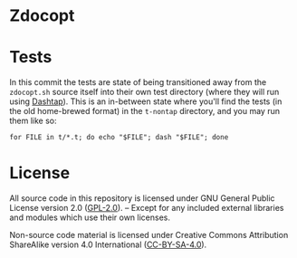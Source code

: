 # Zdocopt


# Tests

In this commit the tests are state of being transitioned away from the
`zdocopt.sh` source itself into their own test directory (where they will run
using [Dashtap]). This is an in-between state where you'll find the tests (in
the old home-brewed format) in the `t-nontap` directory, and you may run them
like so:

    for FILE in t/*.t; do echo "$FILE"; dash "$FILE"; done


# License

All source code in this repository is licensed under GNU General Public License
version 2.0 ([GPL-2.0]). – Except for any included external libraries and
modules which use their own licenses.

Non-source code material is licensed under Creative Commons Attribution
ShareAlike version 4.0 International ([CC-BY-SA-4.0]).

[CC-BY-SA-4.0]: LICENSE-CC-BY-SA.txt
[Dash]: http://gondor.apana.org.au/~herbert/dash "Debian Almquist SHell"
[Dashtap]: //github.com/zrajm/dashtap "Dashtap Testing Framework"
[GPL-2.0]: LICENSE-GPL2.txt

<!--[eof]-->
